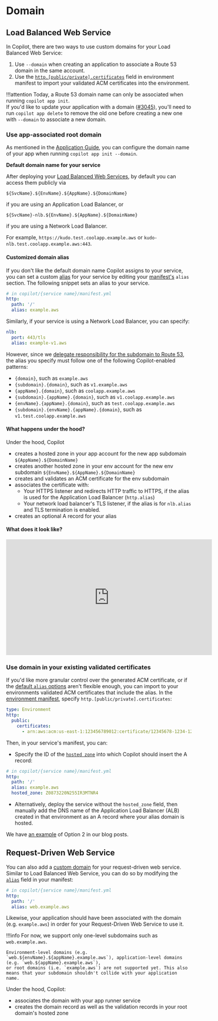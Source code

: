 # Domain

## Load Balanced Web Service
In Copilot, there are two ways to use custom domains for your Load Balanced Web Service:

1. Use `--domain` when creating an application to associate a Route 53 domain in the same account.
2. Use the [`http.[public/private].certificates`](../manifest/environment.en.md#http-public-certificates) field in environment manifest to import your validated ACM certificates into the environment.

!!!attention
    Today, a Route 53 domain name can only be associated when running `copilot app init`.  
    If you'd like to update your application with a domain ([#3045](https://github.com/aws/copilot-cli/issues/3045)),
    you'll need to run `copilot app delete` to remove the old one before creating a new one with `--domain` to associate a new domain.

### Use app-associated root domain

As mentioned in the [Application Guide](../concepts/applications.en.md#additional-app-configurations), you can configure the domain name of your app when running `copilot app init --domain`.

**Default domain name for your service**

After deploying your [Load Balanced Web Services](../concepts/services.en.md#load-balanced-web-service), by default you can access them publicly via

```
${SvcName}.${EnvName}.${AppName}.${DomainName}
```

if you are using an Application Load Balancer, or

```
${SvcName}-nlb.${EnvName}.${AppName}.${DomainName}
```

if you are using a Network Load Balancer.

For example, `https://kudo.test.coolapp.example.aws` or `kudo-nlb.test.coolapp.example.aws:443`.

#### Customized domain alias

If you don't like the default domain name Copilot assigns to your service, you can set a custom [alias](https://docs.aws.amazon.com/Route53/latest/DeveloperGuide/resource-record-sets-choosing-alias-non-alias.html) for your service by editing your [manifest's](../manifest/lb-web-service.en.md#http-alias) `alias` section.
The following snippet sets an alias to your service.

``` yaml
# in copilot/{service name}/manifest.yml
http:
  path: '/'
  alias: example.aws
```

Similarly, if your service is using a Network Load Balancer, you can specify:
```yaml
nlb:
  port: 443/tls
  alias: example-v1.aws
```

However, since we [delegate responsibility for the subdomain to Route 53](https://docs.aws.amazon.com/Route53/latest/DeveloperGuide/CreatingNewSubdomain.html#UpdateDNSParentDomain), the alias you specify must follow one of the following Copilot-enabled patterns:

- `{domain}`, such as `example.aws`
- `{subdomain}.{domain}`, such as `v1.example.aws`
- `{appName}.{domain}`, such as `coolapp.example.aws`
- `{subdomain}.{appName}.{domain}`, such as `v1.coolapp.example.aws`
- `{envName}.{appName}.{domain}`, such as `test.coolapp.example.aws`
- `{subdomain}.{envName}.{appName}.{domain}`, such as `v1.test.coolapp.example.aws`

#### What happens under the hood?

Under the hood, Copilot

* creates a hosted zone in your app account for the new app subdomain `${AppName}.${DomainName}`
* creates another hosted zone in your env account for the new env subdomain `${EnvName}.${AppName}.${DomainName}`
* creates and validates an ACM certificate for the env subdomain
* associates the certificate with:
    - Your HTTPS listener and redirects HTTP traffic to HTTPS, if the alias is used for the Application Load Balancer (`http.alias`)
    - Your network load balancer's TLS listener, if the alias is for `nlb.alias` and TLS termination is enabled.
* creates an optional A record for your alias

#### What does it look like?

<iframe width="560" height="315" src="https://www.youtube.com/embed/Oyr-n59mVjI" title="YouTube video player" frameborder="0" allow="accelerometer; autoplay; clipboard-write; encrypted-media; gyroscope; picture-in-picture" allowfullscreen></iframe>

### Use domain in your existing validated certificates
If you'd like more granular control over the generated ACM certificate, or if the [default `alias` options](#customized-domain-alias) aren't flexible enough,
you can import to your environments validated ACM certificates that include the alias.
In the [environment manifest](../manifest/environment.en.md), specify `http.[public/private].certificates`:

```yaml
type: Environment
http:
  public:
    certificates:
      - arn:aws:acm:us-east-1:123456789012:certificate/12345678-1234-1234-1234-123456789012
```

Then, in your service's manifest, you can:

- Specify the ID of the [`hosted zone`](../manifest/lb-web-service.en.md#http-hosted-zone) into which Copilot should insert the A record:
``` yaml
# in copilot/{service name}/manifest.yml
http:
  path: '/'
  alias: example.aws
  hosted_zone: Z0873220N255IR3MTNR4
```
- Alternatively, deploy the service without the `hosted_zone` field, then manually add the DNS name of the Application Load Balancer (ALB) created in that environment as an A record where your alias domain is hosted.

We have [an example](../../blogs/release-v118.en.md#certificate-import) of Option 2 in our blog posts.

## Request-Driven Web Service
You can also add a [custom domain](https://docs.aws.amazon.com/apprunner/latest/dg/manage-custom-domains.html) for your request-driven web service.
Similar to Load Balanced Web Service, you can do so by modifying the [`alias`](../manifest/rd-web-service.en.md#http-alias) field in your manifest:
```yaml
# in copilot/{service name}/manifest.yml
http:
  path: '/'
  alias: web.example.aws
```

Likewise, your application should have been associated with the domain (e.g. `example.aws`) in order for your Request-Driven Web Service to use it.

!!!info
    For now, we support only one-level subdomains such as `web.example.aws`.

    Environment-level domains (e.g. `web.${envName}.${appName}.example.aws`), application-level domains (e.g. `web.${appName}.example.aws`),
    or root domains (i.e. `example.aws`) are not supported yet. This also means that your subdomain shouldn't collide with your application name.

Under the hood, Copilot:

* associates the domain with your app runner service
* creates the domain record as well as the validation records in your root domain's hosted zone
